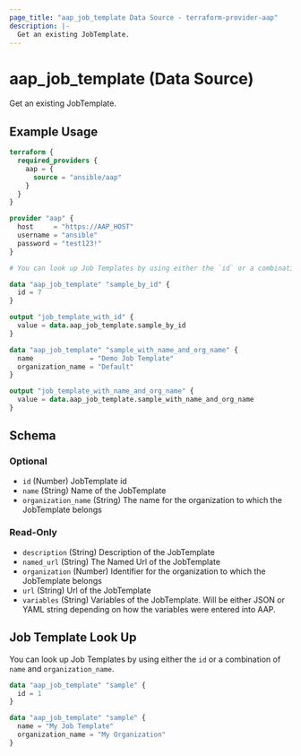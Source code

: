 ```yaml
---
page_title: "aap_job_template Data Source - terraform-provider-aap"
description: |-
  Get an existing JobTemplate.
---
```


# aap_job_template (Data Source)

Get an existing JobTemplate.


## Example Usage

```terraform
terraform {
  required_providers {
    aap = {
      source = "ansible/aap"
    }
  }
}

provider "aap" {
  host     = "https://AAP_HOST"
  username = "ansible"
  password = "test123!"
}

# You can look up Job Templates by using either the `id` or a combination of `name` and `organization_name`.

data "aap_job_template" "sample_by_id" {
  id = 7
}

output "job_template_with_id" {
  value = data.aap_job_template.sample_by_id
}

data "aap_job_template" "sample_with_name_and_org_name" {
  name              = "Demo Job Template"
  organization_name = "Default"
}

output "job_template_with_name_and_org_name" {
  value = data.aap_job_template.sample_with_name_and_org_name
}
```


<!-- schema generated by tfplugindocs -->
## Schema

### Optional

- `id` (Number) JobTemplate id
- `name` (String) Name of the JobTemplate
- `organization_name` (String) The name for the organization to which the JobTemplate belongs

### Read-Only

- `description` (String) Description of the JobTemplate
- `named_url` (String) The Named Url of the JobTemplate
- `organization` (Number) Identifier for the organization to which the JobTemplate belongs
- `url` (String) Url of the JobTemplate
- `variables` (String) Variables of the JobTemplate. Will be either JSON or YAML string depending on how the variables were entered into AAP.

## Job Template Look Up

You can look up Job Templates by using either the `id` or a combination of `name` and `organization_name`.

```terraform
data "aap_job_template" "sample" {
  id = 1
}

data "aap_job_template" "sample" {
  name = "My Job Template"
  organization_name = "My Organization"
}
```